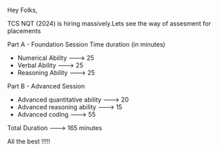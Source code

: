Hey Folks,

TCS NQT (2024) is hiring massively.Lets see the way of assesment for placements

Part  A - Foundation Session                   Time duration (in minutes)

  * Numerical Ability                --->            25
  * Verbal Ability                   --->            25
  * Reasoning Ability                --->            25


Part B - Advanced Session
  * Advanced quantitative ability    --->            20
  * Advanced reasoning ability       --->            15
  * Advanced coding                  --->            55

Total Duration                       --->            165 minutes

All the best !!!!!
